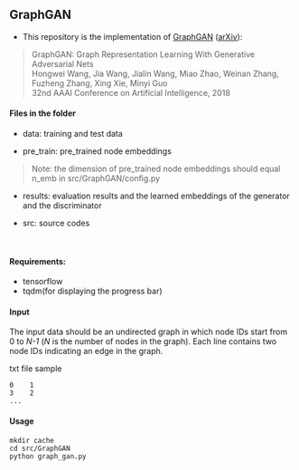 ## GraphGAN

- This repository is the implementation of [GraphGAN](https://www.aaai.org/ocs/index.php/AAAI/AAAI18/paper/view/16611) ([arXiv](https://arxiv.org/abs/1711.08267)):
> GraphGAN: Graph Representation Learning With Generative Adversarial Nets  
Hongwei Wang, Jia Wang, Jialin Wang, Miao Zhao, Weinan Zhang, Fuzheng Zhang, Xing Xie, Minyi Guo  
32nd AAAI Conference on Artificial Intelligence, 2018




#### Files in the folder

- data: training and test data

- pre_train: pre_trained node embeddings
> Note: the dimension of pre_trained node embeddings should equal n_emb in src/GraphGAN/config.py

- results: evaluation results and the learned embeddings of the generator and the discriminator

- src: source codes

  ​

#### Requirements:

- tensorflow
- tqdm(for displaying the progress bar)


#### Input

The input data should be an undirected graph in which node IDs start from 0 to *N-1* (*N* is the number of nodes in the graph). Each line contains two node IDs indicating an edge in the graph.

txt file sample

```0	1```  
```3	2```  
```...```

#### Usage

```mkdir cache```   
```cd src/GraphGAN```  
```python graph_gan.py```


